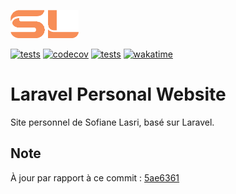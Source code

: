 <a href="https://sofianelasri.fr" target="_blank"><img src="a1readme-assets/orange-short.png" height="45"></a>

[![tests](https://github.com/SofianeLasri/laravel-personal-website/actions/workflows/tests.yml/badge.svg)](https://github.com/SofianeLasri/laravel-personal-website/actions/workflows/tests.yml)
[![codecov](https://codecov.io/gh/SofianeLasri/laravel-personal-website/graph/badge.svg?token=Q2UNOVRD1P)](https://codecov.io/gh/SofianeLasri/laravel-personal-website)
[![tests](https://img.shields.io/badge/Based_on_Laravel-FF2D20?logo=laravel&logoColor=white)](https://laravel.com)
[![wakatime](https://wakatime.com/badge/user/018da7b9-5ddd-4615-a805-e871e840191c/project/de338958-b8f7-48de-b7e8-ee61cf64b4a7.svg)](https://wakatime.com/badge/user/018da7b9-5ddd-4615-a805-e871e840191c/project/de338958-b8f7-48de-b7e8-ee61cf64b4a7)

# Laravel Personal Website

Site personnel de Sofiane Lasri, basé sur Laravel.

## Note 

À jour par rapport à ce commit : [5ae6361](https://github.com/laravel/vue-starter-kit/commit/5ae6361cf130fe96347e7384053c7eff192f204e)